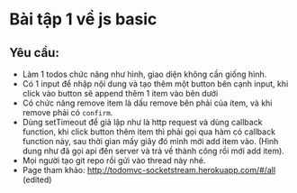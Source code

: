 # Bài tập 1 về js basic
## Yêu cầu:
- Làm 1 todos chức năng như hình, giao diện không cần giống hình.
- Có 1 input để nhập nội dung và tạo thêm một button bên cạnh input, khi click vào button sẽ append thêm 1 item vào bên dưới
- Có chức năng remove item là dấu remove bên phải của item, và khi remove phải có `confirm`.
- Dùng setTimeout để giả lập như là http request và dùng callback function, khi click button thêm item thì phải gọi qua hàm có callback function này, sau thời gian mấy giây đó mình mới add item vào. (Hình dung như đã gọi api đến server và trả về thành công rồi mới add item).
- Mọi người tạo git repo rồi gửi vào thread này nhé.
- Page tham khảo: http://todomvc-socketstream.herokuapp.com/#/all (edited) 
